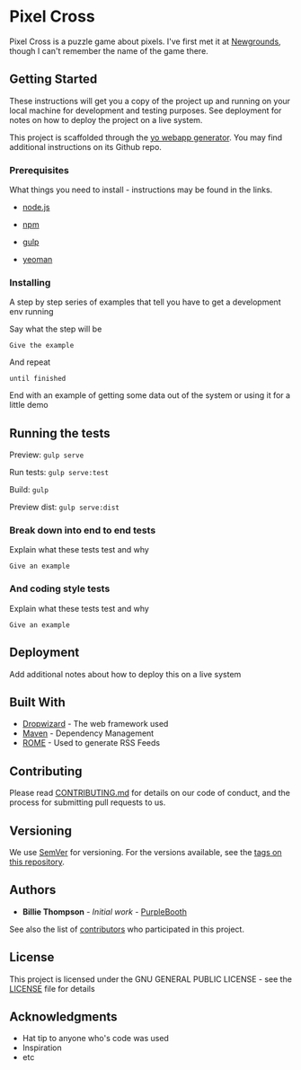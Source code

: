 # Pixel Cross

Pixel Cross is a puzzle game about pixels. I've first met it at [Newgrounds](http://www.newgrounds.com/),
though I can't remember the name of the game there.

## Getting Started

These instructions will get you a copy of the project up and running on your local machine for development and testing purposes. See deployment for notes on how to deploy the project on a live system.

This project is scaffolded through the [yo webapp generator](https://github.com/yeoman/generator-webapp#readme).
You may find additional instructions on its Github repo.

### Prerequisites

What things you need to install - instructions may be found in the links.

* [node.js](https://nodejs.org/)

* [npm](https://www.npmjs.com/)

* [gulp](https://gulpjs.com/)

* [yeoman](http://yeoman.io/)

### Installing

A step by step series of examples that tell you have to get a development env running

Say what the step will be

```
Give the example
```

And repeat

```
until finished
```

End with an example of getting some data out of the system or using it for a little demo

## Running the tests

Preview: `gulp serve`

Run tests: `gulp serve:test`

Build: `gulp`

Preview dist: `gulp serve:dist`

### Break down into end to end tests

Explain what these tests test and why

```
Give an example
```

### And coding style tests

Explain what these tests test and why

```
Give an example
```

## Deployment

Add additional notes about how to deploy this on a live system

## Built With

* [Dropwizard](http://www.dropwizard.io/1.0.2/docs/) - The web framework used
* [Maven](https://maven.apache.org/) - Dependency Management
* [ROME](https://rometools.github.io/rome/) - Used to generate RSS Feeds

## Contributing

Please read [CONTRIBUTING.md](https://gist.github.com/PurpleBooth/b24679402957c63ec426) for details on our code of conduct, and the process for submitting pull requests to us.

## Versioning

We use [SemVer](http://semver.org/) for versioning. For the versions available, see the [tags on this repository](https://github.com/your/project/tags).

## Authors

* **Billie Thompson** - *Initial work* - [PurpleBooth](https://github.com/PurpleBooth)

See also the list of [contributors](https://github.com/your/project/contributors) who participated in this project.

## License

This project is licensed under the GNU GENERAL PUBLIC LICENSE - see the [LICENSE](LICENSE) file for details

## Acknowledgments

* Hat tip to anyone who's code was used
* Inspiration
* etc
